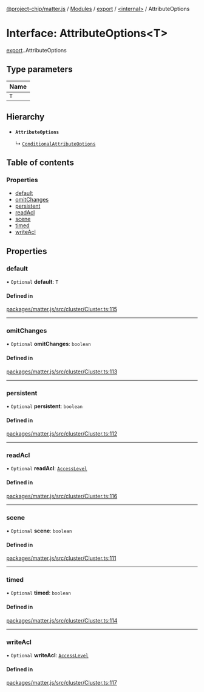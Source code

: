 [@project-chip/matter.js](../README.md) / [Modules](../modules.md) / [export](../modules/export.md) / [<internal\>](../modules/export._internal_.md) / AttributeOptions

# Interface: AttributeOptions<T\>

[export](../modules/export.md).[<internal>](../modules/export._internal_.md).AttributeOptions

## Type parameters

| Name |
| :------ |
| `T` |

## Hierarchy

- **`AttributeOptions`**

  ↳ [`ConditionalAttributeOptions`](export._internal_.ConditionalAttributeOptions.md)

## Table of contents

### Properties

- [default](export._internal_.AttributeOptions.md#default)
- [omitChanges](export._internal_.AttributeOptions.md#omitchanges)
- [persistent](export._internal_.AttributeOptions.md#persistent)
- [readAcl](export._internal_.AttributeOptions.md#readacl)
- [scene](export._internal_.AttributeOptions.md#scene)
- [timed](export._internal_.AttributeOptions.md#timed)
- [writeAcl](export._internal_.AttributeOptions.md#writeacl)

## Properties

### default

• `Optional` **default**: `T`

#### Defined in

[packages/matter.js/src/cluster/Cluster.ts:115](https://github.com/project-chip/matter.js/blob/be83914/packages/matter.js/src/cluster/Cluster.ts#L115)

___

### omitChanges

• `Optional` **omitChanges**: `boolean`

#### Defined in

[packages/matter.js/src/cluster/Cluster.ts:113](https://github.com/project-chip/matter.js/blob/be83914/packages/matter.js/src/cluster/Cluster.ts#L113)

___

### persistent

• `Optional` **persistent**: `boolean`

#### Defined in

[packages/matter.js/src/cluster/Cluster.ts:112](https://github.com/project-chip/matter.js/blob/be83914/packages/matter.js/src/cluster/Cluster.ts#L112)

___

### readAcl

• `Optional` **readAcl**: [`AccessLevel`](../enums/cluster_export.AccessLevel.md)

#### Defined in

[packages/matter.js/src/cluster/Cluster.ts:116](https://github.com/project-chip/matter.js/blob/be83914/packages/matter.js/src/cluster/Cluster.ts#L116)

___

### scene

• `Optional` **scene**: `boolean`

#### Defined in

[packages/matter.js/src/cluster/Cluster.ts:111](https://github.com/project-chip/matter.js/blob/be83914/packages/matter.js/src/cluster/Cluster.ts#L111)

___

### timed

• `Optional` **timed**: `boolean`

#### Defined in

[packages/matter.js/src/cluster/Cluster.ts:114](https://github.com/project-chip/matter.js/blob/be83914/packages/matter.js/src/cluster/Cluster.ts#L114)

___

### writeAcl

• `Optional` **writeAcl**: [`AccessLevel`](../enums/cluster_export.AccessLevel.md)

#### Defined in

[packages/matter.js/src/cluster/Cluster.ts:117](https://github.com/project-chip/matter.js/blob/be83914/packages/matter.js/src/cluster/Cluster.ts#L117)

